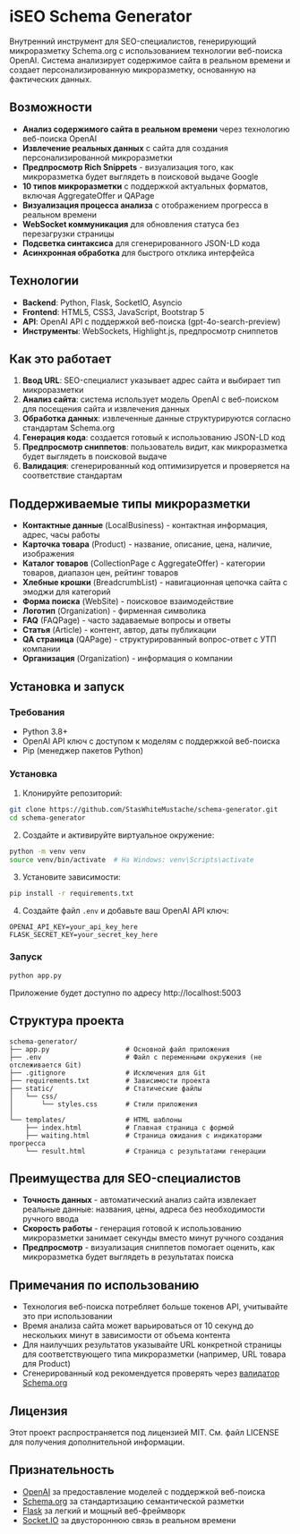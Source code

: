 # iSEO Schema Generator

Внутренний инструмент для SEO-специалистов, генерирующий микроразметку Schema.org с использованием технологии веб-поиска OpenAI. Система анализирует содержимое сайта в реальном времени и создает персонализированную микроразметку, основанную на фактических данных.

## Возможности

* **Анализ содержимого сайта в реальном времени** через технологию веб-поиска OpenAI
* **Извлечение реальных данных** с сайта для создания персонализированной микроразметки
* **Предпросмотр Rich Snippets** - визуализация того, как микроразметка будет выглядеть в поисковой выдаче Google
* **10 типов микроразметки** с поддержкой актуальных форматов, включая AggregateOffer и QAPage
* **Визуализация процесса анализа** с отображением прогресса в реальном времени
* **WebSocket коммуникация** для обновления статуса без перезагрузки страницы
* **Подсветка синтаксиса** для сгенерированного JSON-LD кода
* **Асинхронная обработка** для быстрого отклика интерфейса

## Технологии

* **Backend**: Python, Flask, SocketIO, Asyncio
* **Frontend**: HTML5, CSS3, JavaScript, Bootstrap 5
* **API**: OpenAI API с поддержкой веб-поиска (gpt-4o-search-preview)
* **Инструменты**: WebSockets, Highlight.js, предпросмотр сниппетов

## Как это работает

1. **Ввод URL**: SEO-специалист указывает адрес сайта и выбирает тип микроразметки
2. **Анализ сайта**: система использует модель OpenAI с веб-поиском для посещения сайта и извлечения данных
3. **Обработка данных**: извлеченные данные структурируются согласно стандартам Schema.org
4. **Генерация кода**: создается готовый к использованию JSON-LD код
5. **Предпросмотр сниппетов**: пользователь видит, как микроразметка будет выглядеть в поисковой выдаче
6. **Валидация**: сгенерированный код оптимизируется и проверяется на соответствие стандартам

## Поддерживаемые типы микроразметки

* **Контактные данные** (LocalBusiness) - контактная информация, адрес, часы работы
* **Карточка товара** (Product) - название, описание, цена, наличие, изображения
* **Каталог товаров** (CollectionPage с AggregateOffer) - категории товаров, диапазон цен, рейтинг товаров
* **Хлебные крошки** (BreadcrumbList) - навигационная цепочка сайта с эмоджи для категорий
* **Форма поиска** (WebSite) - поисковое взаимодействие
* **Логотип** (Organization) - фирменная символика
* **FAQ** (FAQPage) - часто задаваемые вопросы и ответы
* **Статья** (Article) - контент, автор, даты публикации
* **QA страница** (QAPage) - структурированный вопрос-ответ с УТП компании
* **Организация** (Organization) - информация о компании

## Установка и запуск

### Требования
* Python 3.8+
* OpenAI API ключ с доступом к моделям с поддержкой веб-поиска
* Pip (менеджер пакетов Python)

### Установка

1. Клонируйте репозиторий:
```bash
git clone https://github.com/StasWhiteMustache/schema-generator.git
cd schema-generator
```

2. Создайте и активируйте виртуальное окружение:
```bash
python -m venv venv
source venv/bin/activate  # На Windows: venv\Scripts\activate
```

3. Установите зависимости:
```bash
pip install -r requirements.txt
```

4. Создайте файл `.env` и добавьте ваш OpenAI API ключ:
```
OPENAI_API_KEY=your_api_key_here
FLASK_SECRET_KEY=your_secret_key_here
```

### Запуск

```bash
python app.py
```

Приложение будет доступно по адресу http://localhost:5003

## Структура проекта

```
schema-generator/
├── app.py                   # Основной файл приложения
├── .env                     # Файл с переменными окружения (не отслеживается Git)
├── .gitignore               # Исключения для Git
├── requirements.txt         # Зависимости проекта
├── static/                  # Статические файлы
│   └── css/
│       └── styles.css       # Стили приложения
│
└── templates/               # HTML шаблоны
    ├── index.html           # Главная страница с формой
    ├── waiting.html         # Страница ожидания с индикаторами прогресса
    └── result.html          # Страница с результатами генерации
```

## Преимущества для SEO-специалистов

* **Точность данных** - автоматический анализ сайта извлекает реальные данные: названия, цены, адреса без необходимости ручного ввода
* **Скорость работы** - генерация готовой к использованию микроразметки занимает секунды вместо минут ручного создания
* **Предпросмотр** - визуализация сниппетов помогает оценить, как микроразметка будет выглядеть в результатах поиска

## Примечания по использованию

* Технология веб-поиска потребляет больше токенов API, учитывайте это при использовании
* Время анализа сайта может варьироваться от 10 секунд до нескольких минут в зависимости от объема контента
* Для наилучших результатов указывайте URL конкретной страницы для соответствующего типа микроразметки (например, URL товара для Product)
* Сгенерированный код рекомендуется проверять через [валидатор Schema.org](https://validator.schema.org/)

## Лицензия

Этот проект распространяется под лицензией MIT. См. файл LICENSE для получения дополнительной информации.

## Признательность

* [OpenAI](https://openai.com/) за предоставление моделей с поддержкой веб-поиска
* [Schema.org](https://schema.org/) за стандартизацию семантической разметки
* [Flask](https://flask.palletsprojects.com/) за легкий и мощный веб-фреймворк
* [Socket.IO](https://socket.io/) за двустороннюю связь в реальном времени